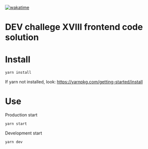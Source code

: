 [![wakatime](https://wakatime.com/badge/user/bc8fa60c-fa34-4507-b70f-24bdba32a74d/project/cd330fdd-95a1-45bf-895a-cfa1a4fdbb1b.svg)](https://wakatime.com/badge/user/bc8fa60c-fa34-4507-b70f-24bdba32a74d/project/cd330fdd-95a1-45bf-895a-cfa1a4fdbb1b)

# DEV challege XVIII frontend code solution

# Install

```bash
yarn install
```
If yarn not installed, look: https://yarnpkg.com/getting-started/install

# Use

Production start
```bash
yarn start
```

Development start
```bash
yarn dev
```
